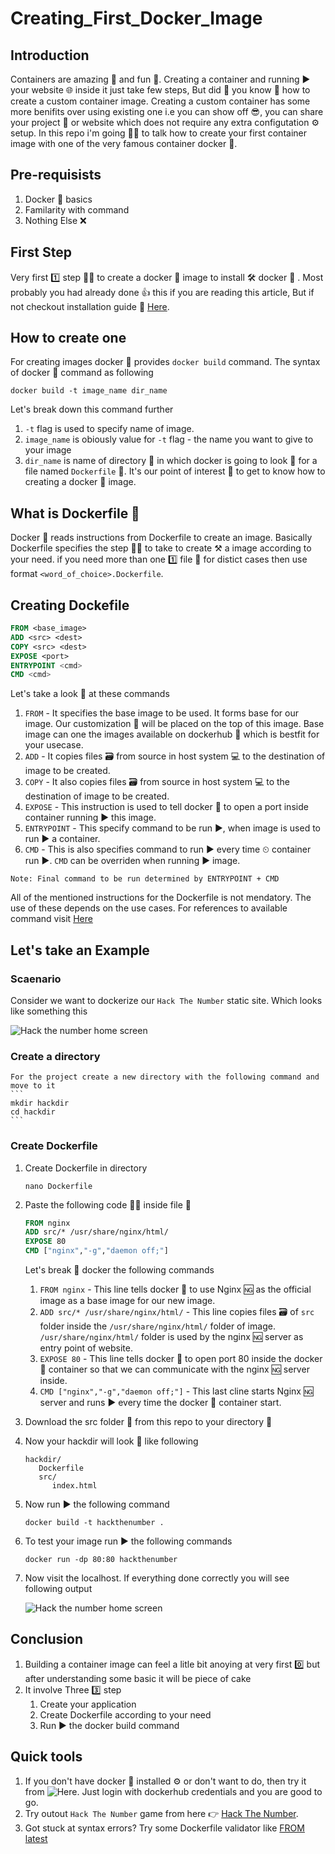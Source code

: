 # Creating_First_Docker_Image
## Introduction

  Containers are amazing 🤩 and fun 🎉. Creating a container and running ▶ your website 🌐 inside it just take few steps, But did 🤔 you know 🧠 how to create a custom container image. Creating a custom container has some more benifits over using existing one i.e you can show off 😎, you can share your project 📁 or website which does not require any extra configutation ⚙ setup. In this repo i'm going 🏃‍♂️ to talk how to create your first container image with one  of the very famous container docker 🐳.  
  
## Pre-requisists
1. Docker 🐳 basics 
2. Familarity with command 
3. Nothing Else ❌

## First Step
  
  Very first 1️⃣ step 🚶‍♀️ to create a docker 🐳 image to install 🛠 docker 🐳 . Most probably you had already done 👍 this if you are reading this article, But if not checkout installation guide 📖 [Here](https://docs.docker.com/engine/install).
  
## How to create one

  For creating images docker 🐳 provides `docker build` command. The syntax of docker 🐳 command as following
  
  ```
  docker build -t image_name dir_name
  ```
  
  Let's break down this command further
  
   1. `-t` flag is used to specify name of image.
   2. `image_name` is obiously value for `-t` flag - the name you want to give to your image
   3. `dir_name` is name of directory 📁 in which docker is going to look 👀 for a file named `Dockerfile` 🤔. It's our point of interest 🤔 to get to know how to creating a docker 🐳 image.
   
## What is Dockerfile 🤔

  Docker 🐳 reads instructions from Dockerfile to create an image. Basically Dockerfile specifies the step 🚶‍♂️ to take to create ⚒ a image according to your need.
  if you need more than one 1️⃣ file 📄 for distict cases then use format `<word_of_choice>.Dockerfile`.
 
## Creating Dockefile
 
 ```Dockerfile
 FROM <base_image>
 ADD <src> <dest>
 COPY <src> <dest>
 EXPOSE <port>
 ENTRYPOINT <cmd>
 CMD <cmd>
 ```
 
 Let's take a look 👀 at these commands
 1. `FROM` - It specifies the base image to be used. It forms base for our image. Our customization 🔧 will be placed on the top of this image. Base image can one the images available on dockerhub 🐳 which is bestfit for your usecase.
 2. `ADD` - It copies files 🗃 from source in host system 💻 to the destination of image to be created.
 3. `COPY` - It also copies files 🗃 from source in host system 💻 to the destination of image to be created.
 4. `EXPOSE` - This instruction is used to tell docker 🐳 to open a port inside container running ▶ this image.
 4. `ENTRYPOINT` - This specify command to be run ▶, when image is used to run ▶ a container.
 5. `CMD` - This is also specifies command to run ▶ every time ⏲ container run ▶. `CMD` can be overriden when running ▶ image.
 
   ```
   Note: Final command to be run determined by ENTRYPOINT + CMD
   ```
 All of the mentioned instructions for the Dockerfile is not mendatory. The use of these depends on the use cases. For references to available command visit [Here](https://docs.docker.com/engine/reference/builder/)
 
## Let's take an Example
  ### Scaenario
   Consider we want to dockerize our `Hack The Number` static site. Which looks like something this
   
   ![Hack the number home screen](https://user-images.githubusercontent.com/61611561/202146123-80da9007-d472-48ce-ad0c-de3eab997eab.png)
   
   ### Create a directory
    
    For the project create a new directory with the following command and move to it 
    ```
    mkdir hackdir
    cd hackdir
    ```
    
  ### Create Dockerfile
  
   1. Create Dockerfile in directory
  
       ```
       nano Dockerfile
       ```
       
   2. Paste the following code 👩‍💻 inside file 📄
    
       ```Dockerfile
       FROM nginx
       ADD src/* /usr/share/nginx/html/
       EXPOSE 80
       CMD ["nginx","-g","daemon off;"]
       ```
      Let's break 🔨 docker the following commands
        1. `FROM nginx` - This line tells docker 🐳 to use Nginx 🆖 as the official image as a base image for our new image.
        2. `ADD src/* /usr/share/nginx/html/` - This line copies files 🗃 of `src` folder inside the `/usr/share/nginx/html/` folder of image. `/usr/share/nginx/html/` folder is used by the nginx 🆖 server as entry point of website.
        3. ```EXPOSE 80``` - This line tells docker 🐳 to open port 80 inside the docker 🐳 container so that we can communicate with the nginx 🆖 server inside.
        4. ```CMD ["nginx","-g","daemon off;"]``` - This last cline starts Nginx 🆖 server and runs ▶ every time the docker 🐳 container start.
       
   3. Download the src folder 📂 from this repo to your directory 📁
   4. Now your hackdir will look 👀 like following
      
      ```
      hackdir/
         Dockerfile
         src/
            index.html
      ```
      
   6. Now run ▶ the following command
   
      ```
      docker build -t hackthenumber .
      ```
      
   5. To test your image run ▶ the following commands
   
      ```
      docker run -dp 80:80 hackthenumber
      ```
      
   6. Now visit the localhost. If everything done correctly you will see following output 
   
      ![Hack the number home screen](https://user-images.githubusercontent.com/61611561/202146123-80da9007-d472-48ce-ad0c-de3eab997eab.png)
      
## Conclusion 
   1. Building a container image can feel a litle bit anoying at very first 0️⃣ but after understanding some basic it will be piece of cake 
   2. It involve Three 3️⃣ step
      1. Create your application
      2. Create Dockerfile according to your need
      3. Run ▶ the docker build command

## Quick tools
 
 1. If you don't have docker 🐳 installed ⚙ or don't want to do, then try it from ![Here](https://labs.play-with-docker.com/). Just login with dockerhub credentials and you are good to go.
 2. Try outout `Hack The Number` game from here 👉 [Hack The Number](https://sandeep-source.github.io/Docker-Image-with-GitHub-Actions/src/).
 3. Got stuck at syntax errors? Try some Dockerfile validator like [FROM latest](https://www.fromlatest.io/)
     


